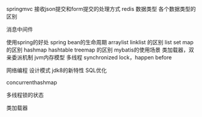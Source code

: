 springmvc 接收json提交和form提交的处理方式
redis 数据类型 各个数据类型的区别

消息中间件

使用spring的好处
spring bean的生命周期
arraylist  linklist 的区别
list set map 的区别
hashmap hashtable treemap 的区别
mybatis的使用场景
类加载器，双亲委派机制
jvm内存模型
多线程 synchronized lock，happen before

网络编程
设计模式
jdk8的新特性
SQL优化





concurrenthashmap

多线程锁的状态

类加载器

